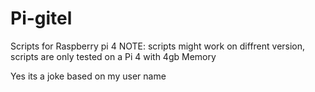 # Pi-gitel

Scripts for Raspberry pi 4
NOTE: scripts might work on diffrent version, scripts are only tested on a Pi 4 with 4gb Memory


Yes its a joke based on my user name


